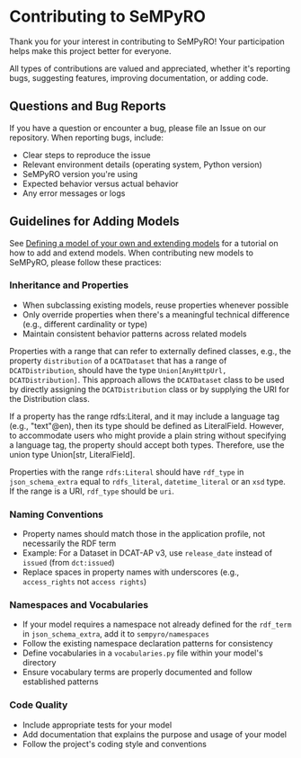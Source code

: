 # Contributing to SeMPyRO

Thank you for your interest in contributing to SeMPyRO! Your participation helps make this project better for everyone.

All types of contributions are valued and appreciated, whether it's reporting bugs, suggesting features, improving documentation, or adding code.

## Questions and Bug Reports

If you have a question or encounter a bug, please file an Issue on our repository. When reporting bugs, include:

- Clear steps to reproduce the issue
- Relevant environment details (operating system, Python version)
- SeMPyRO version you're using
- Expected behavior versus actual behavior
- Any error messages or logs

## Guidelines for Adding Models

See [Defining a model of your own and extending models](./docs/Defining_extending_a_model.md) for a tutorial on
how to add and extend models. 
When contributing new models to SeMPyRO, please follow these practices:

### Inheritance and Properties

- When subclassing existing models, reuse properties whenever possible
- Only override properties when there's a meaningful technical difference (e.g., different cardinality or type)
- Maintain consistent behavior patterns across related models

Properties with a range that can refer to externally defined classes, e.g., the property `distribution` of a `DCATDataset`
that has a range of `DCATDistribution`, should have the type `Union[AnyHttpUrl, DCATDistribution]`. This approach allows
the `DCATDataset` class to be used by directly assigning the `DCATDistribution` class or by supplying the URI 
for the Distribution class.

If a property has the range rdfs:Literal, and it may include a language tag (e.g., "text"@en), then its type should be 
defined as LiteralField. However, to accommodate users who might provide a plain string without specifying a language 
tag, the property should accept both types. Therefore, use the union type Union[str, LiteralField].

Properties with the range `rdfs:Literal` should have `rdf_type` in `json_schema_extra` equal to `rdfs_literal`, 
`datetime_literal` or an `xsd` type. If the range is a URI, `rdf_type` should be `uri`.

### Naming Conventions

- Property names should match those in the application profile, not necessarily the RDF term
- Example: For a Dataset in DCAT-AP v3, use `release_date` instead of `issued` (from `dct:issued`)
- Replace spaces in property names with underscores (e.g., `access_rights` not `access rights`)

### Namespaces and Vocabularies

- If your model requires a namespace not already defined for the `rdf_term` in `json_schema_extra`, add it to `sempyro/namespaces`
- Follow the existing namespace declaration patterns for consistency
- Define vocabularies in a `vocabularies.py` file within your model's directory
- Ensure vocabulary terms are properly documented and follow established patterns

### Code Quality

- Include appropriate tests for your model
- Add documentation that explains the purpose and usage of your model
- Follow the project's coding style and conventions